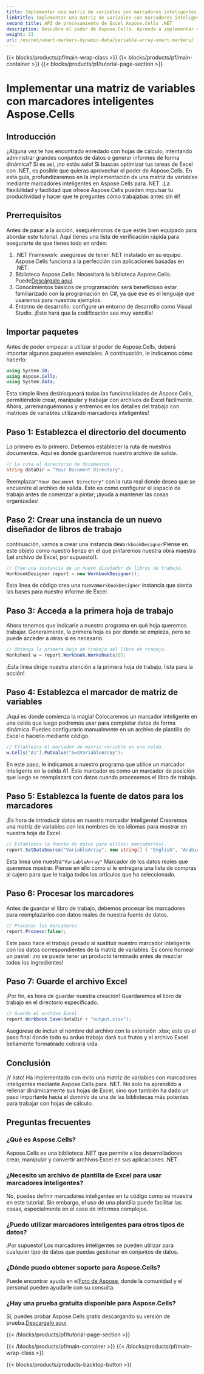 ```yaml
---
title: Implementar una matriz de variables con marcadores inteligentes Aspose.Cells
linktitle: Implementar una matriz de variables con marcadores inteligentes Aspose.Cells
second_title: API de procesamiento de Excel Aspose.Cells .NET
description: Descubra el poder de Aspose.Cells. Aprenda a implementar matrices de variables con marcadores inteligentes paso a paso para generar informes de Excel sin inconvenientes.
weight: 23
url: /es/net/smart-markers-dynamic-data/variable-array-smart-markers/
---
```


{{< blocks/products/pf/main-wrap-class >}}
{{< blocks/products/pf/main-container >}}
{{< blocks/products/pf/tutorial-page-section >}}

# Implementar una matriz de variables con marcadores inteligentes Aspose.Cells

## Introducción
¿Alguna vez te has encontrado enredado con hojas de cálculo, intentando administrar grandes conjuntos de datos o generar informes de forma dinámica? Si es así, ¡no estás solo! Si buscas optimizar tus tareas de Excel con .NET, es posible que quieras aprovechar el poder de Aspose.Cells. En esta guía, profundizaremos en la implementación de una matriz de variables mediante marcadores inteligentes en Aspose.Cells para .NET. ¡La flexibilidad y facilidad que ofrece Aspose.Cells pueden impulsar tu productividad y hacer que te preguntes cómo trabajabas antes sin él!
## Prerrequisitos
Antes de pasar a la acción, asegurémonos de que estés bien equipado para abordar este tutorial. Aquí tienes una lista de verificación rápida para asegurarte de que tienes todo en orden:
1. .NET Framework: asegúrese de tener .NET instalado en su equipo. Aspose.Cells funciona a la perfección con aplicaciones basadas en .NET.
2.  Biblioteca Aspose.Cells: Necesitará la biblioteca Aspose.Cells. Puede[Descárgalo aquí](https://releases.aspose.com/cells/net/).
3. Conocimientos básicos de programación: será beneficioso estar familiarizado con la programación en C#, ya que ese es el lenguaje que usaremos para nuestros ejemplos.
4. Entorno de desarrollo: configure un entorno de desarrollo como Visual Studio. ¡Esto hará que la codificación sea muy sencilla!
## Importar paquetes
Antes de poder empezar a utilizar el poder de Aspose.Cells, deberá importar algunos paquetes esenciales. A continuación, le indicamos cómo hacerlo:
```csharp
using System.IO;
using Aspose.Cells;
using System.Data;
```
Esta simple línea desbloqueará todas las funcionalidades de Aspose.Cells, permitiéndole crear, manipular y trabajar con archivos de Excel fácilmente.
Ahora, ¡arremanguémonos y entremos en los detalles del trabajo con matrices de variables utilizando marcadores inteligentes!
## Paso 1: Establezca el directorio del documento
Lo primero es lo primero. Debemos establecer la ruta de nuestros documentos. Aquí es donde guardaremos nuestro archivo de salida.
```csharp
// La ruta al directorio de documentos.
string dataDir = "Your Document Directory";
```
 Reemplazar`"Your Document Directory"` con la ruta real donde desea que se encuentre el archivo de salida. Esto es como configurar el espacio de trabajo antes de comenzar a pintar; ¡ayuda a mantener las cosas organizadas!
## Paso 2: Crear una instancia de un nuevo diseñador de libros de trabajo
 continuación, vamos a crear una instancia de`WorkbookDesigner`Piense en este objeto como nuestro lienzo en el que pintaremos nuestra obra maestra (¡el archivo de Excel, por supuesto!).
```csharp
// Cree una instancia de un nuevo diseñador de libros de trabajo.
WorkbookDesigner report = new WorkbookDesigner();
```
 Esta línea de código crea una nueva`WorkbookDesigner` instancia que sienta las bases para nuestro informe de Excel.
## Paso 3: Acceda a la primera hoja de trabajo
Ahora tenemos que indicarle a nuestro programa en qué hoja queremos trabajar. Generalmente, la primera hoja es por donde se empieza, pero se puede acceder a otras si es necesario.
```csharp
// Obtenga la primera hoja de trabajo del libro de trabajo.
Worksheet w = report.Workbook.Worksheets[0];
```
¡Esta línea dirige nuestra atención a la primera hoja de trabajo, lista para la acción!
## Paso 4: Establezca el marcador de matriz de variables
¡Aquí es donde comienza la magia! Colocaremos un marcador inteligente en una celda que luego podremos usar para completar datos de forma dinámica. Puedes configurarlo manualmente en un archivo de plantilla de Excel o hacerlo mediante código.
```csharp
// Establezca el marcador de matriz variable en una celda.
w.Cells["A1"].PutValue("&=$VariableArray");
```
En este paso, le indicamos a nuestro programa que utilice un marcador inteligente en la celda A1. Este marcador es como un marcador de posición que luego se reemplazará con datos cuando procesemos el libro de trabajo.
## Paso 5: Establezca la fuente de datos para los marcadores
¡Es hora de introducir datos en nuestro marcador inteligente! Crearemos una matriz de variables con los nombres de los idiomas para mostrar en nuestra hoja de Excel.
```csharp
// Establezca la fuente de datos para el(los) marcador(es).
report.SetDataSource("VariableArray", new string[] { "English", "Arabic", "Hindi", "Urdu", "French" });
```
 Esta línea une nuestra`"VariableArray"` Marcador de los datos reales que queremos mostrar. Piense en ello como si le entregara una lista de compras al cajero para que le traiga todos los artículos que ha seleccionado.
## Paso 6: Procesar los marcadores
Antes de guardar el libro de trabajo, debemos procesar los marcadores para reemplazarlos con datos reales de nuestra fuente de datos.
```csharp
// Procesar los marcadores.
report.Process(false);
```
Este paso hace el trabajo pesado al sustituir nuestro marcador inteligente con los datos correspondientes de la matriz de variables. Es como hornear un pastel: ¡no se puede tener un producto terminado antes de mezclar todos los ingredientes!
## Paso 7: Guarde el archivo Excel
¡Por fin, es hora de guardar nuestra creación! Guardaremos el libro de trabajo en el directorio especificado.
```csharp
// Guarde el archivo Excel.
report.Workbook.Save(dataDir + "output.xlsx");
```
Asegúrese de incluir el nombre del archivo con la extensión .xlsx; este es el paso final donde todo su arduo trabajo dará sus frutos y el archivo Excel bellamente formateado cobrará vida.
## Conclusión
¡Y listo! Ha implementado con éxito una matriz de variables con marcadores inteligentes mediante Aspose.Cells para .NET. No solo ha aprendido a rellenar dinámicamente sus hojas de Excel, sino que también ha dado un paso importante hacia el dominio de una de las bibliotecas más potentes para trabajar con hojas de cálculo. 
## Preguntas frecuentes
### ¿Qué es Aspose.Cells?  
Aspose.Cells es una biblioteca .NET que permite a los desarrolladores crear, manipular y convertir archivos Excel en sus aplicaciones .NET.
### ¿Necesito un archivo de plantilla de Excel para usar marcadores inteligentes?  
No, puedes definir marcadores inteligentes en tu código como se muestra en este tutorial. Sin embargo, el uso de una plantilla puede facilitar las cosas, especialmente en el caso de informes complejos.
### ¿Puedo utilizar marcadores inteligentes para otros tipos de datos?  
¡Por supuesto! Los marcadores inteligentes se pueden utilizar para cualquier tipo de datos que puedas gestionar en conjuntos de datos.
### ¿Dónde puedo obtener soporte para Aspose.Cells?  
 Puede encontrar ayuda en el[Foro de Aspose](https://forum.aspose.com/c/cells/9), donde la comunidad y el personal pueden ayudarle con su consulta.
### ¿Hay una prueba gratuita disponible para Aspose.Cells?  
 Sí, puedes probar Aspose.Cells gratis descargando su versión de prueba.[Descargalo aquí](https://releases.aspose.com/).

{{< /blocks/products/pf/tutorial-page-section >}}

{{< /blocks/products/pf/main-container >}}
{{< /blocks/products/pf/main-wrap-class >}}

{{< blocks/products/products-backtop-button >}}
